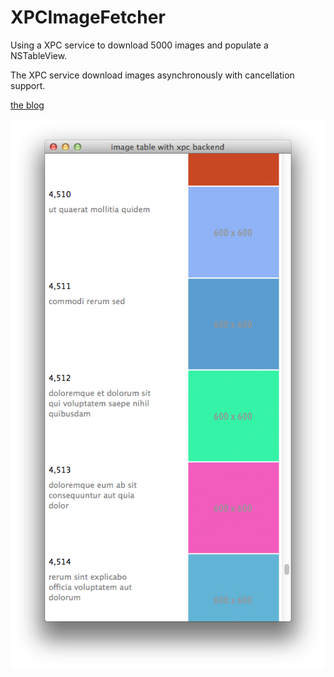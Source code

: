 XPCImageFetcher
===============

Using a XPC service to download 5000 images and populate a NSTableView.

The XPC service download images asynchronously with cancellation support.  

[the blog](http://lianxu.me/2014/08/xpc-service-and-nstableview/)

![screenshot](https://raw.githubusercontent.com/keefo/XPCImageFetcher/master/screenshot.png)
